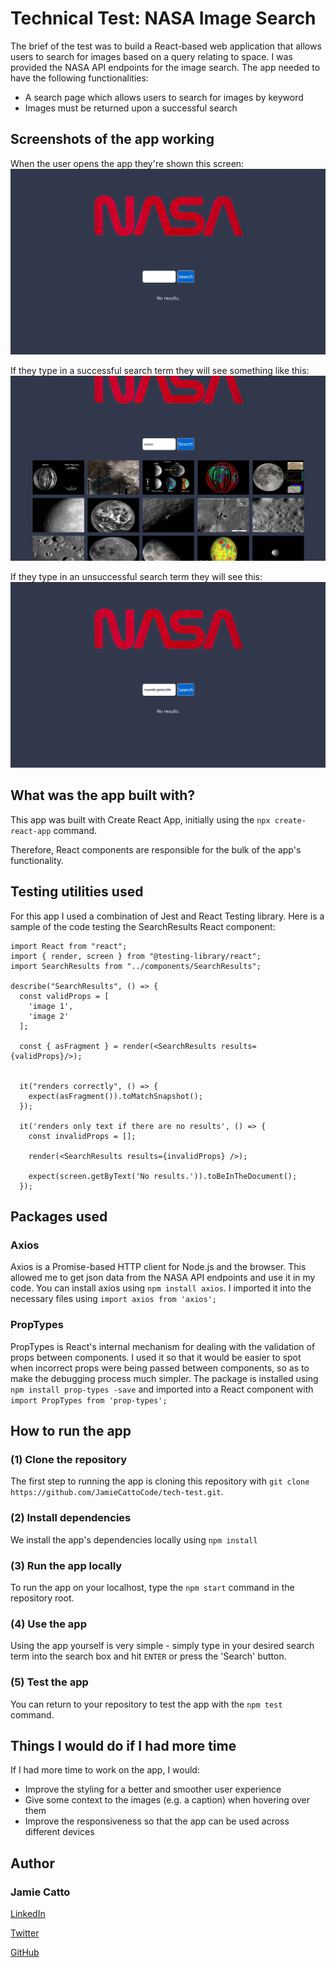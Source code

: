 # Technical Test: NASA Image Search

The brief of the test was to build a React-based web application that allows users to search for images based on a query relating to space.
I was provided the NASA API endpoints for the image search.
The app needed to have the following functionalities:
- A search page which allows users to search for images by keyword
- Images must be returned upon a successful search

## Screenshots of the app working
When the user opens the app they're shown this screen:
![Opening screen](/public/screenshot-empty-search.png)

If they type in a successful search term they will see something like this:
![Moon search results](/public/screenshot-moon-search.png)

If they type in an unsuccessful search term they will see this:
![Unsuccessful search](/public/screenshot-unsuccessful.png)

## What was the app built with?
This app was built with Create React App, initially using the `npx create-react-app` command.

Therefore, React components are responsible for the bulk of the app's functionality.

## Testing utilities used
For this app I used a combination of Jest and React Testing library.
Here is a sample of the code testing the SearchResults React component:
```
import React from "react";
import { render, screen } from "@testing-library/react";
import SearchResults from "../components/SearchResults";

describe("SearchResults", () => {
  const validProps = [
    'image 1',
    'image 2'
  ];

  const { asFragment } = render(<SearchResults results={validProps}/>);


  it("renders correctly", () => {
    expect(asFragment()).toMatchSnapshot();
  });

  it('renders only text if there are no results', () => {
    const invalidProps = [];

    render(<SearchResults results={invalidProps} />);

    expect(screen.getByText('No results.')).toBeInTheDocument();
  });
```

## Packages used
### Axios
Axios is a Promise-based HTTP client for Node.js and the browser.
This allowed me to get json data from the NASA API endpoints and use it in my code.
You can install axios using `npm install axios`.
I imported it into the necessary files using `import axios from 'axios';`

### PropTypes
PropTypes is React's internal mechanism for dealing with the validation of props between components.
I used it so that it would be easier to spot when incorrect props were being passed between components, so as to make the debugging process much simpler.
The package is installed using `npm install prop-types -save` and imported into a React component with `import PropTypes from 'prop-types';`

## How to run the app
### (1) Clone the repository
The first step to running the app is cloning this repository with `git clone https://github.com/JamieCattoCode/tech-test.git`.
### (2) Install dependencies
We install the app's dependencies locally using `npm install`
### (3) Run the app locally
To run the app on your localhost, type the `npm start` command in the repository root.
### (4) Use the app
Using the app yourself is very simple - simply type in your desired search term into the search box and hit `ENTER` or press the 'Search' button.
### (5) Test the app
You can return to your repository to test the app with the `npm test` command.

## Things I would do if I had more time
If I had more time to work on the app, I would:
- Improve the styling for a better and smoother user experience
- Give some context to the images (e.g. a caption) when hovering over them
- Improve the responsiveness so that the app can be used across different devices

## Author
### Jamie Catto
[LinkedIn](https://www.linkedin.com/in/jamie-catto-6876421b8/)

[Twitter](https://twitter.com/CodesJmt)

[GitHub](https://github.com/JamieCattoCode)